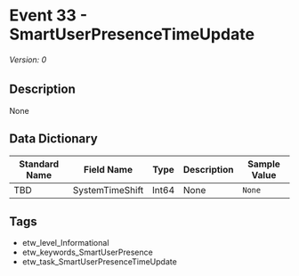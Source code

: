 # Event 33 - SmartUserPresenceTimeUpdate
###### Version: 0

## Description
None

## Data Dictionary
|Standard Name|Field Name|Type|Description|Sample Value|
|---|---|---|---|---|
|TBD|SystemTimeShift|Int64|None|`None`|

## Tags
* etw_level_Informational
* etw_keywords_SmartUserPresence
* etw_task_SmartUserPresenceTimeUpdate